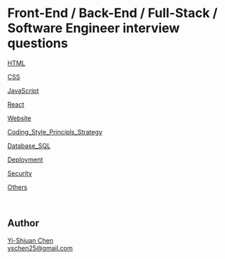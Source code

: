 # Front-End / Back-End / Full-Stack / Software Engineer interview questions

[HTML](Questions/HTML.md) 

[CSS](Questions/CSS.md)

[JavaScript](Questions/JavaScript.md)

[React](Questions/React.md)

[Website](Questions/Website.md)

[Coding_Style_Principls_Strategy](Questions/Coding_Style_Principles_Strategy.md)

[Database_SQL](Questions/Database_SQL.md)

[Deployment](Questions/Deployment.md)

[Security](Questions/Security.md)

[Others](Questions/Others.md)

</br>

## Author
[Yi-Shiuan Chen](https://www.linkedin.com/in/yschen25) <br/>
yschen25@gmail.com
